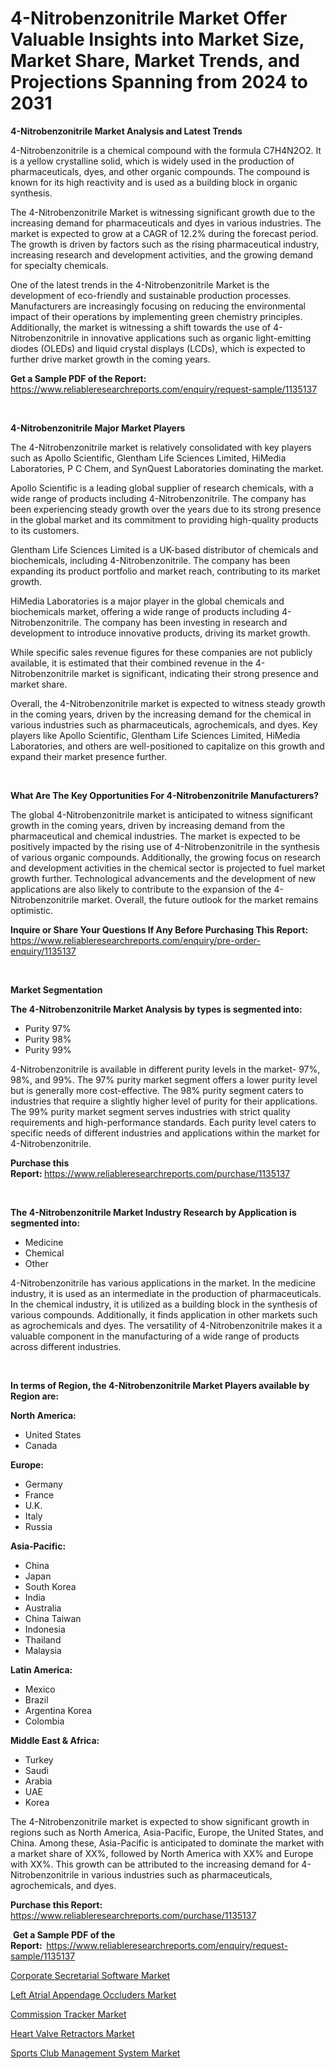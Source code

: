 <p><h1>4-Nitrobenzonitrile Market Offer Valuable Insights into Market Size, Market Share, Market Trends, and Projections Spanning from 2024 to 2031</h1></p><p><strong>4-Nitrobenzonitrile Market Analysis and Latest Trends</strong></p>
<p><p>4-Nitrobenzonitrile is a chemical compound with the formula C7H4N2O2. It is a yellow crystalline solid, which is widely used in the production of pharmaceuticals, dyes, and other organic compounds. The compound is known for its high reactivity and is used as a building block in organic synthesis.</p><p>The 4-Nitrobenzonitrile Market is witnessing significant growth due to the increasing demand for pharmaceuticals and dyes in various industries. The market is expected to grow at a CAGR of 12.2% during the forecast period. The growth is driven by factors such as the rising pharmaceutical industry, increasing research and development activities, and the growing demand for specialty chemicals.</p><p>One of the latest trends in the 4-Nitrobenzonitrile Market is the development of eco-friendly and sustainable production processes. Manufacturers are increasingly focusing on reducing the environmental impact of their operations by implementing green chemistry principles. Additionally, the market is witnessing a shift towards the use of 4-Nitrobenzonitrile in innovative applications such as organic light-emitting diodes (OLEDs) and liquid crystal displays (LCDs), which is expected to further drive market growth in the coming years.</p></p>
<p><strong>Get a Sample PDF of the Report:&nbsp;</strong> <a href="https://www.reliableresearchreports.com/enquiry/request-sample/1135137">https://www.reliableresearchreports.com/enquiry/request-sample/1135137</a></p>
<p>&nbsp;</p>
<p><strong>4-Nitrobenzonitrile Major Market Players</strong></p>
<p><p>The 4-Nitrobenzonitrile market is relatively consolidated with key players such as Apollo Scientific, Glentham Life Sciences Limited, HiMedia Laboratories, P C Chem, and SynQuest Laboratories dominating the market. </p><p>Apollo Scientific is a leading global supplier of research chemicals, with a wide range of products including 4-Nitrobenzonitrile. The company has been experiencing steady growth over the years due to its strong presence in the global market and its commitment to providing high-quality products to its customers.</p><p>Glentham Life Sciences Limited is a UK-based distributor of chemicals and biochemicals, including 4-Nitrobenzonitrile. The company has been expanding its product portfolio and market reach, contributing to its market growth.</p><p>HiMedia Laboratories is a major player in the global chemicals and biochemicals market, offering a wide range of products including 4-Nitrobenzonitrile. The company has been investing in research and development to introduce innovative products, driving its market growth.</p><p>While specific sales revenue figures for these companies are not publicly available, it is estimated that their combined revenue in the 4-Nitrobenzonitrile market is significant, indicating their strong presence and market share.</p><p>Overall, the 4-Nitrobenzonitrile market is expected to witness steady growth in the coming years, driven by the increasing demand for the chemical in various industries such as pharmaceuticals, agrochemicals, and dyes. Key players like Apollo Scientific, Glentham Life Sciences Limited, HiMedia Laboratories, and others are well-positioned to capitalize on this growth and expand their market presence further.</p></p>
<p>&nbsp;</p>
<p><strong>What Are The Key Opportunities For 4-Nitrobenzonitrile Manufacturers?</strong></p>
<p><p>The global 4-Nitrobenzonitrile market is anticipated to witness significant growth in the coming years, driven by increasing demand from the pharmaceutical and chemical industries. The market is expected to be positively impacted by the rising use of 4-Nitrobenzonitrile in the synthesis of various organic compounds. Additionally, the growing focus on research and development activities in the chemical sector is projected to fuel market growth further. Technological advancements and the development of new applications are also likely to contribute to the expansion of the 4-Nitrobenzonitrile market. Overall, the future outlook for the market remains optimistic.</p></p>
<p><strong>Inquire or Share Your Questions If Any Before Purchasing This Report:</strong> <a href="https://www.reliableresearchreports.com/enquiry/pre-order-enquiry/1135137">https://www.reliableresearchreports.com/enquiry/pre-order-enquiry/1135137</a></p>
<p>&nbsp;</p>
<p><strong>Market Segmentation</strong></p>
<p><strong>The 4-Nitrobenzonitrile Market Analysis by types is segmented into:</strong></p>
<p><ul><li>Purity 97%</li><li>Purity 98%</li><li>Purity 99%</li></ul></p>
<p><p>4-Nitrobenzonitrile is available in different purity levels in the market- 97%, 98%, and 99%. The 97% purity market segment offers a lower purity level but is generally more cost-effective. The 98% purity segment caters to industries that require a slightly higher level of purity for their applications. The 99% purity market segment serves industries with strict quality requirements and high-performance standards. Each purity level caters to specific needs of different industries and applications within the market for 4-Nitrobenzonitrile.</p></p>
<p><strong>Purchase this Report:&nbsp;</strong><a href="https://www.reliableresearchreports.com/purchase/1135137">https://www.reliableresearchreports.com/purchase/1135137</a></p>
<p>&nbsp;</p>
<p><strong>The 4-Nitrobenzonitrile Market Industry Research by Application is segmented into:</strong></p>
<p><ul><li>Medicine</li><li>Chemical</li><li>Other</li></ul></p>
<p><p>4-Nitrobenzonitrile has various applications in the market. In the medicine industry, it is used as an intermediate in the production of pharmaceuticals. In the chemical industry, it is utilized as a building block in the synthesis of various compounds. Additionally, it finds application in other markets such as agrochemicals and dyes. The versatility of 4-Nitrobenzonitrile makes it a valuable component in the manufacturing of a wide range of products across different industries.</p></p>
<p>&nbsp;</p>
<p><strong>In terms of Region, the 4-Nitrobenzonitrile Market Players available by Region are:</strong></p>
<p>
    <p> <strong> North America: </strong>
        <ul>
            <li>United States</li>
            <li>Canada</li>
        </ul>
        </p> 
    <p> <strong> Europe: </strong>
        <ul>
            <li>Germany</li>
            <li>France</li>
            <li>U.K.</li>
            <li>Italy</li>
            <li>Russia</li>
        </ul>
        </p> 
    <p> <strong> Asia-Pacific: </strong>
        <ul>
            <li>China</li>
            <li>Japan</li>
            <li>South Korea</li>
            <li>India</li>
            <li>Australia</li>
            <li>China Taiwan</li>
            <li>Indonesia</li>
            <li>Thailand</li>
            <li>Malaysia</li>
        </ul>
        </p> 
    <p> <strong> Latin America: </strong>
        <ul>
            <li>Mexico</li>
            <li>Brazil</li>
            <li>Argentina Korea</li>
            <li>Colombia</li>
        </ul>
        </p> 
    <p> <strong> Middle East & Africa: </strong>
        <ul>
            <li>Turkey</li>
            <li>Saudi</li>
            <li>Arabia</li>
            <li>UAE</li>
            <li>Korea</li>
        </ul>
    </p>
    </p>
<p><p>The 4-Nitrobenzonitrile market is expected to show significant growth in regions such as North America, Asia-Pacific, Europe, the United States, and China. Among these, Asia-Pacific is anticipated to dominate the market with a market share of XX%, followed by North America with XX% and Europe with XX%. This growth can be attributed to the increasing demand for 4-Nitrobenzonitrile in various industries such as pharmaceuticals, agrochemicals, and dyes.</p></p>
<p><strong>Purchase this Report: </strong><a href="https://www.reliableresearchreports.com/purchase/1135137">https://www.reliableresearchreports.com/purchase/1135137</a></p>
<p>&nbsp;<strong>Get a Sample PDF of the Report:&nbsp;&nbsp;</strong><a href="https://www.reliableresearchreports.com/enquiry/request-sample/1135137">https://www.reliableresearchreports.com/enquiry/request-sample/1135137</a></p>
<p><strong></strong></p>
<p><p><a href="https://medium.com/@leliajewess/corporate-secretarial-software-market-research-report-its-history-and-forecast-2024-to-2031-1742cdf6254e">Corporate Secretarial Software Market</a></p><p><a href="https://github.com/julyju69/Market-Research-Report-List-2/blob/main/left-atrial-appendage-occluders-market.md">Left Atrial Appendage Occluders Market</a></p><p><a href="https://medium.com/@leliajewess/commission-tracker-market-insights-into-market-cagr-market-trends-and-growth-strategies-b4dea3a5bca1">Commission Tracker Market</a></p><p><a href="https://github.com/nathandecarvalho/Market-Research-Report-List-2/blob/main/heart-valve-retractors-market.md">Heart Valve Retractors Market</a></p><p><a href="https://medium.com/@patriciaday39/sports-club-management-system-market-size-cagr-trends-2024-2030-7c72810308e1">Sports Club Management System Market</a></p></p>